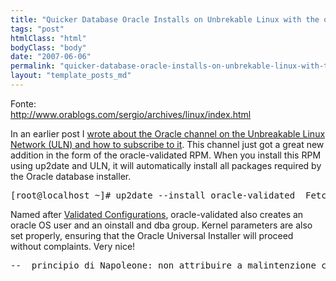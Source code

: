 ```yaml
---
title: "Quicker Database Oracle Installs on Unbrekable Linux with the oracle-validated RPM"
tags: "post"
htmlClass: "html"
bodyClass: "body"
date: "2007-06-06"
permalink: "quicker-database-oracle-installs-on-unbrekable-linux-with-the-oracle-validated-rpm/"
layout: "template_posts_md"
---
```

<p>Fonte:<br /> <a class="moz-txt-link-freetext" href="http://www.orablogs.com/sergio/archives/linux/index.html">http://www.orablogs.com/sergio/archives/linux/index.html</a></p>
<p>In an earlier post I <a  href="http://www.orablogs.com/sergio/archives/001882.html">wrote about the Oracle channel on the Unbreakable Linux Network (ULN) and how to subscribe to it</a>. This channel just got a great new addition in the form of the oracle-validated RPM. When you install this RPM using up2date and ULN, it will automatically install all packages required by the Oracle database installer. </p>
<pre class="code">[root@localhost ~]# up2date --install oracle-validated  Fetching Obsoletes list for channel: el4_i386_addons...  Fetching Obsoletes list for channel: el4_i386_oracle...  Fetching Obsoletes list for channel: el4_i386_latest...  Fetching rpm headers... ########################################  Name                                    Version        Rel      ---------------------------------------------------------- oracle-validated                        1.0.0          3.el4             i386     Testing package set / solving RPM inter-dependencies... ######################################## oracle-validated-1.0.0-3.el ########################## Done.                    elfutils-libelf-devel-0.97. ########################## Done.                    gcc-3.4.6-3.1.0.1.i386.rpm: ########################## Done.                    gcc-c++-3.4.6-3.1.0.1.i386. ########################## Done.                    glibc-devel-2.3.4-2.25.i386 ########################## Done.                    glibc-headers-2.3.4-2.25.i3 ########################## Done.                    glibc-kernheaders-2.4-9.1.9 ########################## Done.                    libstdc++-devel-3.4.6-3.1.0 ########################## Done.                    sysstat-5.0.5-11.rhel4.i386 ########################## Done.                    Preparing              ########################################### [100%]  Installing...    1:libstdc++-devel        ########################################### [100%]    2:glibc-kernheaders      ########################################### [100%]    3:glibc-headers          ########################################### [100%]    4:glibc-devel            ########################################### [100%]    5:gcc                    ########################################### [100%]    6:gcc-c++                ########################################### [100%]    7:sysstat                ########################################### [100%]    8:elfutils-libelf-devel  ########################################### [100%]    9:oracle-validated       ########################################### [100%] insmod /lib/modules/2.6.9-42.EL/kernel/drivers/net/e1000/e1000.ko  insmod /lib/modules/2.6.9-42.EL/kernel/drivers/char/hangcheck-timer.ko hangcheck_reboot=1 The following packages were added to your selection to satisfy dependencies:  Name                                    Version        Release -------------------------------------------------------------- elfutils-libelf-devel                   0.97.1         3                    gcc                                     3.4.6          3.1.0.1              gcc-c++                                 3.4.6          3.1.0.1              glibc-devel                             2.3.4          2.25                 glibc-headers                           2.3.4          2.25                 glibc-kernheaders                       2.4            9.1.98.EL            libstdc++-devel                         3.4.6          3.1.0.1              sysstat                                 5.0.5          11.rhel4              [root@localhost ~]#  </pre>
<p> Named after <a  href="http://www.oracle.com/technology/tech/linux/validated-configurations/index.html">Validated Configurations</a>, oracle-validated also creates an oracle OS user and an oinstall and dba group. Kernel parameters are also set properly, ensuring that the Oracle Universal Installer will proceed without complaints. Very nice! </p>
<pre class="moz-signature" cols="50">--  principio di Napoleone: non attribuire a malintenzione cio' che puo' essere semplicemente spiegato come imbecillita' MaoX Blog: Problemi e soluzioni di un sistemista informatico: <a class="moz-txt-link-freetext" href="http://maox.blogspot.com">http://maox.blogspot.com</a></pre>
